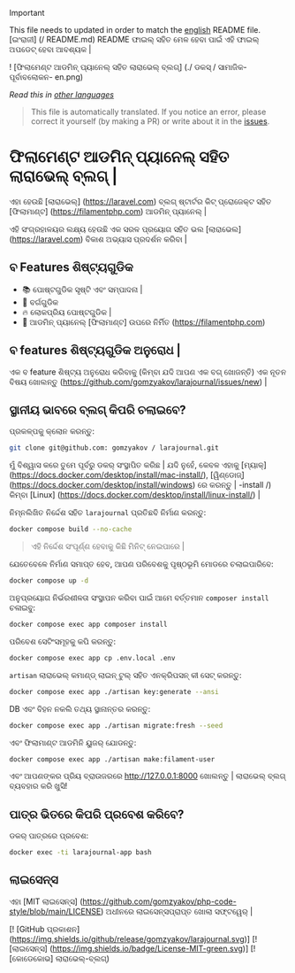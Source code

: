>[!IMPORTANT]
>This file needs to updated in order to match the [english](/README.md) README file.  
>[ଇଂରାଜୀ] (/ README.md) README ଫାଇଲ୍ ସହିତ ମେଳ ହେବା ପାଇଁ ଏହି ଫାଇଲ୍ ଅପଡେଟ୍ ହେବା ଆବଶ୍ୟକ |

! [ଫିଲାମେଣ୍ଟ ଆଡମିନ୍ ପ୍ୟାନେଲ୍ ସହିତ ଲାରାଭେଲ୍ ବ୍ଲଗ୍] (./ ଡକସ୍ / ସାମାଜିକ-ପୂର୍ବାବଲୋକନ- en.png)

_Read this in [other languages](./Translations.md)_

>This file is automatically translated. If you notice an error, please correct it yourself (by making a PR) or write about it in the [issues](https://github.com/gomzyakov/larajournal/issues).

# ଫିଲାମେଣ୍ଟ ଆଡମିନ୍ ପ୍ୟାନେଲ୍ ସହିତ ଲାରାଭେଲ୍ ବ୍ଲଗ୍ |

ଏହା ହେଉଛି [ଲାରାଭେଲ୍] (https://laravel.com) ବ୍ଲଗ୍ ଷ୍ଟାର୍ଟର କିଟ୍ ପ୍ରୋଜେକ୍ଟ ସହିତ [ଫିଲାମାଣ୍ଟ] (https://filamentphp.com) ଆଡମିନ୍ ପ୍ୟାନେଲ୍ |

ଏହି ସଂଗ୍ରହାଳୟର ଲକ୍ଷ୍ୟ ହେଉଛି ଏକ ସରଳ ପ୍ରୟୋଗ ସହିତ ଭଲ [ଲାରାଭେଲ] (https://laravel.com) ବିକାଶ ଅଭ୍ୟାସ ପ୍ରଦର୍ଶନ କରିବା |

## ବ Features ଶିଷ୍ଟ୍ୟଗୁଡିକ

- 📚 ପୋଷ୍ଟଗୁଡିକ ସୃଷ୍ଟି ଏବଂ ସମ୍ପାଦନା |
- 🥑 ବର୍ଗଗୁଡିକ
- 🔥 ଲୋକପ୍ରିୟ ପୋଷ୍ଟଗୁଡିକ |
- 🎉 ଆଡମିନ୍ ପ୍ୟାନେଲ୍ [ଫିଲାମାଣ୍ଟ] ଉପରେ ନିର୍ମିତ (https://filamentphp.com)

## ବ features ଶିଷ୍ଟ୍ୟଗୁଡିକ ଅନୁରୋଧ |

ଏକ ବ feature ଶିଷ୍ଟ୍ୟ ଅନୁରୋଧ କରିବାକୁ (କିମ୍ବା ଯଦି ଆପଣ ଏକ ବଗ୍ ଖୋଜନ୍ତି) ଏକ ନୂତନ ବିଷୟ ଖୋଲନ୍ତୁ (https://github.com/gomzyakov/larajournal/issues/new) |

## ସ୍ଥାନୀୟ ଭାବରେ ବ୍ଲଗ୍ କିପରି ଚଲାଇବେ?

ପ୍ରକଳ୍ପକୁ କ୍ଲୋନ କରନ୍ତୁ:

```bash
git clone git@github.com: gomzyakov / larajournal.git
```

ମୁଁ ବିଶ୍ୱାସ କରେ ତୁମେ ପୂର୍ବରୁ ଡକର୍ ସଂସ୍ଥାପିତ କରିଛ | ଯଦି ନୁହେଁ, କେବଳ ଏହାକୁ [ମ୍ୟାକ୍] (https://docs.docker.com/desktop/install/mac-install/), [ୱିଣ୍ଡୋଜ୍] (https://docs.docker.com/desktop/install/windows) ରେ କରନ୍ତୁ | -install /) କିମ୍ବା [Linux] (https://docs.docker.com/desktop/install/linux-install/) |

ନିମ୍ନଲିଖିତ ନିର୍ଦ୍ଦେଶ ସହିତ `larajournal` ପ୍ରତିଛବି ନିର୍ମାଣ କରନ୍ତୁ:

```bash
docker compose build --no-cache
```

> ଏହି ନିର୍ଦ୍ଦେଶ ସଂପୂର୍ଣ୍ଣ ହେବାକୁ କିଛି ମିନିଟ୍ ନେଇପାରେ |

ଯେତେବେଳେ ନିର୍ମାଣ ସମାପ୍ତ ହେବ, ଆପଣ ପରିବେଶକୁ ପୃଷ୍ଠଭୂମି ମୋଡରେ ଚଲାଇପାରିବେ:

```bash
docker compose up -d
```

ଅନୁପ୍ରୟୋଗ ନିର୍ଭରଶୀଳତା ସଂସ୍ଥାପନ କରିବା ପାଇଁ ଆମେ ବର୍ତ୍ତମାନ `composer install` ଚଳାଇବୁ:

```bash
docker compose exec app composer install
```

ପରିବେଶ ସେଟିଂସମୂହକୁ କପି କରନ୍ତୁ:

```bash
docker compose exec app cp .env.local .env
```

`artisan` ଲାରାଭେଲ୍ କମାଣ୍ଡ୍ ଲାଇନ୍ ଟୁଲ୍ ସହିତ ଏନକ୍ରିପସନ୍ କୀ ସେଟ୍ କରନ୍ତୁ:

```bash
docker compose exec app ./artisan key:generate --ansi
```

DB ଏବଂ ବିହନ ନକଲି ତଥ୍ୟ ସ୍ଥାନାନ୍ତର କରନ୍ତୁ:

```bash
docker compose exec app ./artisan migrate:fresh --seed
```

ଏବଂ ଫିଲାମାଣ୍ଟ ଆଡମିନି ୟୁଜର୍ ଯୋଡନ୍ତୁ:

``` bash
docker compose exec app ./artisan make:filament-user
```

ଏବଂ ଆପଣଙ୍କର ପ୍ରିୟ ବ୍ରାଉଜରରେ http://127.0.0.1:8000 ଖୋଲନ୍ତୁ | ଲାରାଭେଲ୍ ବ୍ଲଗ୍ ବ୍ୟବହାର କରି ଖୁସି!

## ପାତ୍ର ଭିତରେ କିପରି ପ୍ରବେଶ କରିବେ?

ଡକର୍ ପାତ୍ରରେ ପ୍ରବେଶ:

```bash
docker exec -ti larajournal-app bash
```

## ଲାଇସେନ୍ସ

ଏହା [MIT ଲାଇସେନ୍ସ] (https://github.com/gomzyakov/php-code-style/blob/main/LICENSE) ଅଧୀନରେ ଲାଇସେନ୍ସପ୍ରାପ୍ତ ଖୋଲା ସଫ୍ଟୱେର୍ |


[! [GitHub ପ୍ରକାଶନ] (https://img.shields.io/github/release/gomzyakov/larajournal.svg)]
[! [ଲାଇସେନ୍ସ] (https://img.shields.io/badge/License-MIT-green.svg)]
[! [କୋଡେକୋଭ] ଲାରାଭେଲ୍-ବ୍ଲଗ୍)
